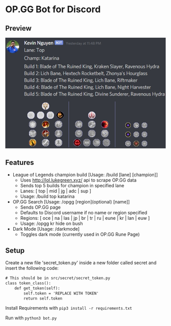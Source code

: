 # OP.GG Bot for Discord

## Preview ##
![Preview Image 1](https://raw.githubusercontent.com/mattlau1/Kevin-Nguyen-Bot/master/preview/Preview.jpg)

## Features ##
- League of Legends champion build [Usage: /build [lane] [champion]]
    - Uses http://lol.lukegreen.xyz/ api to scrape OP.GG data
    - Sends top 5 builds for champion in specified lane
    - Lanes: [ top | mid | jg | adc | sup ]
    - Usage: /build top katarina
- OP.GG Search [Usage: /opgg [region]\(optional) [name]]
    - Sends OP.GG page
    - Defaults to Discord username if no name or region specified
    - Regions: [ oce | na | las | jp | br | tr | ru | eune | kr | lan | euw ]
    - Usage: /opgg kr hide on bush
- Dark Mode [Usage: /darkmode]
    - Toggles dark mode (currently used in OP.GG Rune Page)

## Setup ##
Create a new file 'secret_token.py' inside a new folder called secret and insert the following code:
```
# This should be in src/secret/secret_token.py
class token_class():
    def get_token(self):
        self.token = 'REPLACE WITH TOKEN'
        return self.token
```

Install Requirements with ``` pip3 install -r requirements.txt ```

Run with ``` python3 bot.py ```

